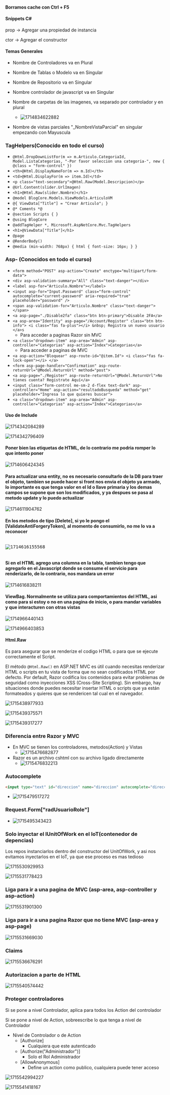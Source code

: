 #### Borramos cache con Ctrl + F5

#### Snippets C#

prop -> Agregar una propiedad de instancia

ctor -> Agregar el constructor

#### Temas Generales

* Nombre de Controladores va en Plural
* Nombre de Tablas o Modelo va en Singular
* Nombre de Repositorio va en Singular
* Nombre controlador de javascript va en Singular
* Nombre de carpetas de las imagenes, va separado por controlador y en plural

  * ![1714834622882](image/ImportanteARecordar/1714834622882.png)
* Nombre de vistas parciales "_NombreVistaParcial" en singular empezando con Mayuscula

### TagHelpers(Conocido en todo el curso)

* `@Html.DropDownListFor(m => m.Articulo.CategoriaId, Model.ListaCategorias, "-Por favor seleccion una categoria-", new { @class = "form-control" })`
* ``<th>@Html.DisplayNameFor(m => m.Id)</th>``
* `<td>@Html.DisplayFor(m => item.Id)</td> `
* `<p class="text-secondary">@Html.Raw(Model.Descripcion)</p>`
* `@Url.Content(slider.UrlImagen)`
* `<h1>@Html.Raw(slider.Nombre)</h1>`
* `@model BlogCore.Models.ViewModels.ArticuloVM`
* `@{ ViewData["Title"] = "Crear Articulo"; }`
* `@* Coments *@`
* `@section Scripts { }`
* `@using BlogCore`
* `@addTagHelper *, Microsoft.AspNetCore.Mvc.TagHelpers`
* `<h1>@ViewData["Title"]</h1>`
* `@page`
* `@RenderBody()`
* `@media (min-width: 768px) { html { font-size: 16px; } }`

### Asp- (Conocidos en todo el curso)

* `<form method="POST" asp-action="Create" enctype="multipart/form-data">`
* `<div asp-validation-summary="All" class="text-danger"></div>`
* `<label asp-for="Articulo.Nombre"></label>`
* `<input asp-for="Input.Password" class="form-control" autocomplete="current-password" aria-required="true" placeholder="password" />`
* `<span asp-validation-for="Articulo.Nombre" class="text-danger"></span>`
* `<a asp-page="./Disable2fa" class="btn btn-primary">Disable 2FA</a>`
* `<a asp-area="Identity" asp-page="/Account/Register" class="btn btn-info"> <i class="fas fa-plus"></i> &nbsp; Registra un nuevo usuario </a>s`
  * Para acceder a paginas Razor sin MVC
* `<a class="dropdown-item" asp-area="Admin" asp-controller="Categorias" asp-action="Index">Categorias</a>`
  * Para acceder a paginas de MVC
* `<a asp-action="Bloquear" asp-route-id="@item.Id"> <i class="fas fa-lock-open"></i> </a>`
* `<form asp-page-handler="Confirmation" asp-route-returnUrl="@Model.ReturnUrl" method="post">`
* `<a asp-page="./Register" asp-route-returnUrl="@Model.ReturnUrl">No tienes cuenta? Registrate Aquí</a>`
* `<input class="form-control me-sm-2 d-flex text-dark" asp-controller="Home" asp-action="resultadoBusqueda" method="get" placeholder="Ingresa lo que quieres buscar">`
* `<a class="dropdown-item" asp-area="Admin" asp-controller="Categorias" asp-action="Index">Categorias</a>`


#### **Uso de Include**

![1714342084289](image/ImportanteARecordar/1714342084289.png)

![1714342796409](image/README/1714342796409.png)

#### Poner bien las etiquetas de HTML, de lo contrario me podria romper lo que intento poner

![1714606424345](image/README/1714606424345.png)

#### Para actualizar una entity, no es necesario consultarlo de la DB para traer el objeto, tambien se puede hacer si front nos envia el objeto ya armado, lo importante es que tenga valor en el Id o llave primaria y los demas campos se supone que son los modificados, y ya despues se pasa al metodo update y lo puedo actualizar

![1714611904762](image/ImportanteARecordar/1714611904762.png)

#### En los metodos de tipo [Delete], si yo le pongo el [ValidateAntiForgeryToken], al momento de consumirlo, no me lo va a reconocer

<pre class="vditor-reset" placeholder="" contenteditable="true" spellcheck="false"><p data-block="0"><img src="https://file+.vscode-resource.vscode-cdn.net/c%3A/Users/Cesar%20Garcia/source/UdemyAspNetMVC/Proyecto2/UDY-MasterAspNetMvc-02BlogCore/image/README/1714616155568.png" alt="1714616155568"/></p></pre>

#### Si en el HTML agrego una columna en la tabla, tambien tengo que agregarlo en el Javascript donde se consume el servicio para renderizarlo, de lo contrario, nos mandara un error

![1714616838211](image/ImportanteARecordar/1714616838211.png)

#### ViewBag. Normalmente se utiliza para comportamientos del HTML, asi como para si estoy o no en una pagina de inicio, o para mandar variables y que interacturen con otras vistas

![1714966440143](image/ImportanteARecordar/1714966440143.png)

![1714966403853](image/ImportanteARecordar/1714966403853.png)

#### Html.Raw

Es para asegurar que se renderize el codigo HTML o para que se ejecute correctamente el Script.

El método `@Html.Raw()` en ASP.NET MVC es útil cuando necesitas renderizar HTML o scripts en tu vista de forma que no sean codificados HTML por defecto. Por default, Razor codifica los contenidos para evitar problemas de seguridad como inyecciones XSS (Cross-Site Scripting). Sin embargo, hay situaciones donde puedes necesitar insertar HTML o scripts que ya están formateados y quieres que se rendericen tal cual en el navegador.

![1715438977933](image/README/1715438977933.png)

![1715439375571](image/README/1715439375571.png)

![1715439317277](image/ImportanteARecordar/1715439317277.png)

### Diferencia entre Razor y MVC

* En MVC se tienen los controladores, metodos(Action) y Vistas
  * ![1715476682877](image/ImportanteARecordar/1715476682877.png)
* Razor es un archivo cshtml con su archivo ligado directamente
  * ![1715476832213](image/README/1715476832213.png)

### Autocomplete

```html
<input type="text" id="direccion" name="direccion" autocomplete="direccion" />`
```

* ![1715479517272](image/ImportanteARecordar/1715479517272.png)

### Request.Form["radUsuarioRole"]

* ![1715495343423](image/ImportanteARecordar/1715495343423.png)

### Solo inyectar el IUnitOfWork en el IoT(contenedor de depencias)

Los repos instanciarlos dentro del constructor del UnitOfWork, y asi nos evitamos inyectarlos en el IoT, ya que ese proceso es mas tedioso

![1715530929953](image/ImportanteARecordar/1715530929953.png)

![1715531778423](image/ImportanteARecordar/1715531778423.png)

### Liga para ir a una pagina de MVC (asp-area, asp-controller y asp-action)

![1715531901300](image/ImportanteARecordar/1715531901300.png)

### Liga para ir a una pagina Razor que no tiene MVC (asp-area y asp-page)

![1715531669030](image/ImportanteARecordar/1715531669030.png)

### Claims

![1715536676291](image/ImportanteARecordar/1715536676291.png)

### Autorizacion a parte de HTML

![1715540574442](image/ImportanteARecordar/1715540574442.png)

### Proteger controladores

Si se pone a nivel Controlador, aplica para todos los Action del controlador

Si se pone a nivel de Action, sobreescribe lo que tenga a nivel de Controlador

* Nivel de Controlador o de Action
  * [Authorize]
    * Cualquiera que este autenticado
  * [Authorize("Administrador")]
    * Solo el Rol Administrador
  * [AllowAnonymous]
    * Define un action como publico, cualquiera puede tener acceso

![1715542994227](image/README/1715542994227.png)

![1715541418167](image/ImportanteARecordar/1715541418167.png)
